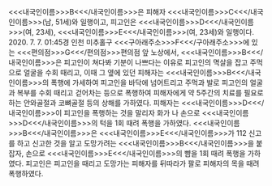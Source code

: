 <<<내국인이름>>>B<<</내국인이름>>>은 피해자 <<<내국인이름>>>C<<</내국인이름>>>(남, 51세)와 일행이고, 피고인은 <<<내국인이름>>>D<<</내국인이름>>>(여, 23세), <<<내국인이름>>>E<<</내국인이름>>>(여, 23세)와 일행이다.
2020. 7. 7. 01:45경 인천 미추홀구 <<<구아래주소>>>F<<</구아래주소>>>에 있는 <<<편의점>>>G<<</편의점>>>편의점 앞 노상에서, <<<내국인이름>>>B<<</내국인이름>>>은 피고인이 쳐다봐 기분이 나쁘다는 이유로 피고인의 멱살을 잡고 주먹으로 얼굴을 수회 때리고, 이때 그 옆에 있던 피해자는 <<<내국인이름>>>B<<</내국인이름>>>의 폭행에 가세하여 피고인을 바닥에 넘어트리고 주먹과 발로 피고인의 얼굴과 복부를 수회 때리고 걷어차는 등으로 폭행하여 피해자에게 약 5주간의 치료를 필요로 하는 안와골절과 코뼈골절 등의 상해를 가하였다. 피해자는 <<<내국인이름>>>D<<</내국인이름>>>이 피고인을 폭행하는 것을 말리자 화가 나 손으로 <<<내국인이름>>>D<<</내국인이름>>>의 턱을 1회 때려 폭행을 가하였다.
<<<내국인이름>>>B<<</내국인이름>>>은 <<<내국인이름>>>E<<</내국인이름>>>가 112 신고를 하고 신고한 것을 알고 도망가려는 <<<내국인이름>>>B<<</내국인이름>>>을 붙잡자, 손으로 <<<내국인이름>>>E<<</내국인이름>>>의 뺨을 1회 때려 폭행을 가하였다.
피고인은 피고인을 때리고 도망가는 피해자를 뒤따라가 팔로 피해자의 목을 때려 폭행하였다.